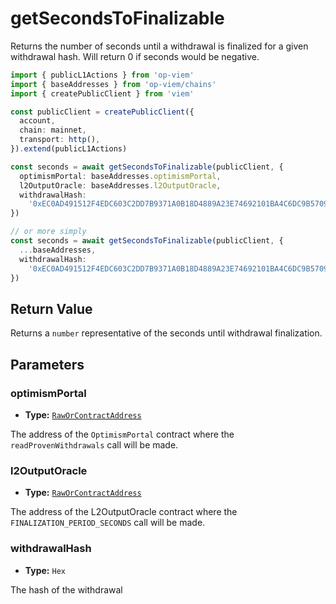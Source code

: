 # getSecondsToFinalizable

Returns the number of seconds until a withdrawal is finalized for a given withdrawal hash. Will return 0 if seconds would be negative.

```ts [example.ts]
import { publicL1Actions } from 'op-viem'
import { baseAddresses } from 'op-viem/chains'
import { createPublicClient } from 'viem'

const publicClient = createPublicClient({
  account,
  chain: mainnet,
  transport: http(),
}).extend(publicL1Actions)

const seconds = await getSecondsToFinalizable(publicClient, {
  optimismPortal: baseAddresses.optimismPortal,
  l2OutputOracle: baseAddresses.l2OutputOracle,
  withdrawalHash:
    '0xEC0AD491512F4EDC603C2DD7B9371A0B18D4889A23E74692101BA4C6DC9B5709',
})

// or more simply
const seconds = await getSecondsToFinalizable(publicClient, {
  ...baseAddresses,
  withdrawalHash:
    '0xEC0AD491512F4EDC603C2DD7B9371A0B18D4889A23E74692101BA4C6DC9B5709',
})
```

## Return Value

Returns a `number` representative of the seconds until withdrawal finalization.

## Parameters

### optimismPortal

- **Type:** [`RawOrContractAddress`](https://viem.sh/docs/glossary/types#raworcontractaddress)

The address of the `OptimismPortal` contract where the `readProvenWithdrawals` call will be made.

### l2OutputOracle

- **Type:** [`RawOrContractAddress`](https://viem.sh/docs/glossary/types#raworcontractaddress)

The address of the L2OutputOracle contract where the `FINALIZATION_PERIOD_SECONDS` call will be made.

### withdrawalHash

- **Type:** `Hex`

The hash of the withdrawal
